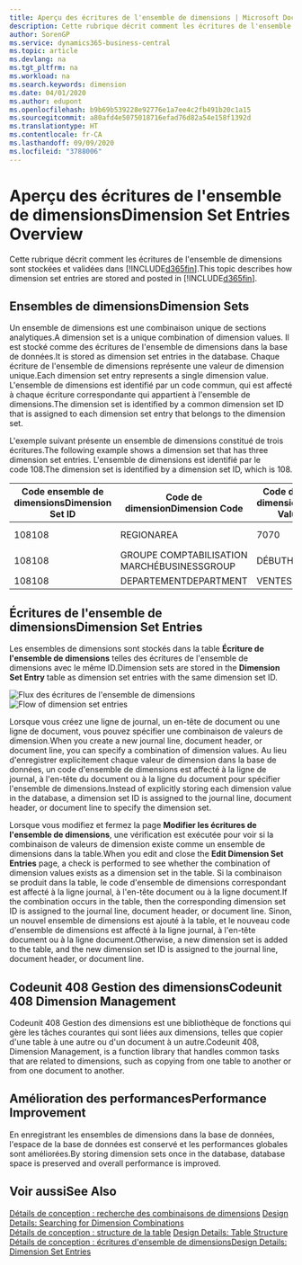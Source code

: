 ```yaml
---
title: Aperçu des écritures de l'ensemble de dimensions | Microsoft Docs
description: Cette rubrique décrit comment les écritures de l'ensemble de dimensions sont stockées et reportées dans Dynamics 365.
author: SorenGP
ms.service: dynamics365-business-central
ms.topic: article
ms.devlang: na
ms.tgt_pltfrm: na
ms.workload: na
ms.search.keywords: dimension
ms.date: 04/01/2020
ms.author: edupont
ms.openlocfilehash: b9b69b539228e92776e1a7ee4c2fb491b20c1a15
ms.sourcegitcommit: a80afd4e5075018716efad76d82a54e158f1392d
ms.translationtype: HT
ms.contentlocale: fr-CA
ms.lasthandoff: 09/09/2020
ms.locfileid: "3788006"
---
```

# <a name="dimension-set-entries-overview"></a><span data-ttu-id="82e11-103">Aperçu des écritures de l'ensemble de dimensions</span><span class="sxs-lookup"><span data-stu-id="82e11-103">Dimension Set Entries Overview</span></span>
<span data-ttu-id="82e11-104">Cette rubrique décrit comment les écritures de l'ensemble de dimensions sont stockées et validées dans [!INCLUDE[d365fin](includes/d365fin_md.md)].</span><span class="sxs-lookup"><span data-stu-id="82e11-104">This topic describes how dimension set entries are stored and posted in [!INCLUDE[d365fin](includes/d365fin_md.md)].</span></span>  

## <a name="dimension-sets"></a><span data-ttu-id="82e11-105">Ensembles de dimensions</span><span class="sxs-lookup"><span data-stu-id="82e11-105">Dimension Sets</span></span>  
<span data-ttu-id="82e11-106">Un ensemble de dimensions est une combinaison unique de sections analytiques.</span><span class="sxs-lookup"><span data-stu-id="82e11-106">A dimension set is a unique combination of dimension values.</span></span> <span data-ttu-id="82e11-107">Il est stocké comme des écritures de l'ensemble de dimensions dans la base de données.</span><span class="sxs-lookup"><span data-stu-id="82e11-107">It is stored as dimension set entries in the database.</span></span> <span data-ttu-id="82e11-108">Chaque écriture de l'ensemble de dimensions représente une valeur de dimension unique.</span><span class="sxs-lookup"><span data-stu-id="82e11-108">Each dimension set entry represents a single dimension value.</span></span> <span data-ttu-id="82e11-109">L'ensemble de dimensions est identifié par un code commun, qui est affecté à chaque écriture correspondante qui appartient à l'ensemble de dimensions.</span><span class="sxs-lookup"><span data-stu-id="82e11-109">The dimension set is identified by a common dimension set ID that is assigned to each dimension set entry that belongs to the dimension set.</span></span>  

<span data-ttu-id="82e11-110">L'exemple suivant présente un ensemble de dimensions constitué de trois écritures.</span><span class="sxs-lookup"><span data-stu-id="82e11-110">The following example shows a dimension set that has three dimension set entries.</span></span> <span data-ttu-id="82e11-111">L'ensemble de dimensions est identifié par le code 108.</span><span class="sxs-lookup"><span data-stu-id="82e11-111">The dimension set is identified by a dimension set ID, which is 108.</span></span>  

|<span data-ttu-id="82e11-112">Code ensemble de dimensions</span><span class="sxs-lookup"><span data-stu-id="82e11-112">Dimension Set ID</span></span>|<span data-ttu-id="82e11-113">Code de dimension</span><span class="sxs-lookup"><span data-stu-id="82e11-113">Dimension Code</span></span>|<span data-ttu-id="82e11-114">Code de valeur de dimension</span><span class="sxs-lookup"><span data-stu-id="82e11-114">Dimension Value Code</span></span>|<span data-ttu-id="82e11-115">Nom de la valeur de dimension</span><span class="sxs-lookup"><span data-stu-id="82e11-115">Dimension Value Name</span></span>|  
|----------------------|--------------------|--------------------------|--------------------------|  
|<span data-ttu-id="82e11-116">108</span><span class="sxs-lookup"><span data-stu-id="82e11-116">108</span></span>|<span data-ttu-id="82e11-117">REGION</span><span class="sxs-lookup"><span data-stu-id="82e11-117">AREA</span></span>|<span data-ttu-id="82e11-118">70</span><span class="sxs-lookup"><span data-stu-id="82e11-118">70</span></span>|<span data-ttu-id="82e11-119">Amérique du Nord</span><span class="sxs-lookup"><span data-stu-id="82e11-119">America North</span></span>|  
|<span data-ttu-id="82e11-120">108</span><span class="sxs-lookup"><span data-stu-id="82e11-120">108</span></span>|<span data-ttu-id="82e11-121">GROUPE COMPTABILISATION MARCHÉ</span><span class="sxs-lookup"><span data-stu-id="82e11-121">BUSINESSGROUP</span></span>|<span data-ttu-id="82e11-122">DÉBUT</span><span class="sxs-lookup"><span data-stu-id="82e11-122">HOME</span></span>|<span data-ttu-id="82e11-123">Accueil</span><span class="sxs-lookup"><span data-stu-id="82e11-123">Home</span></span>|  
|<span data-ttu-id="82e11-124">108</span><span class="sxs-lookup"><span data-stu-id="82e11-124">108</span></span>|<span data-ttu-id="82e11-125">DEPARTEMENT</span><span class="sxs-lookup"><span data-stu-id="82e11-125">DEPARTMENT</span></span>|<span data-ttu-id="82e11-126">VENTES</span><span class="sxs-lookup"><span data-stu-id="82e11-126">SALES</span></span>|<span data-ttu-id="82e11-127">Vente</span><span class="sxs-lookup"><span data-stu-id="82e11-127">Sales</span></span>|  

## <a name="dimension-set-entries"></a><span data-ttu-id="82e11-128">Écritures de l'ensemble de dimensions</span><span class="sxs-lookup"><span data-stu-id="82e11-128">Dimension Set Entries</span></span>  
<span data-ttu-id="82e11-129">Les ensembles de dimensions sont stockés dans la table **Écriture de l'ensemble de dimensions** telles des écritures de l'ensemble de dimensions avec le même ID.</span><span class="sxs-lookup"><span data-stu-id="82e11-129">Dimension sets are stored in the **Dimension Set Entry** table as dimension set entries with the same dimension set ID.</span></span>  

<span data-ttu-id="82e11-130">![Flux des écritures de l'ensemble de dimensions](media/dimensionentrynav7.png "Flux des écritures de l'ensemble de dimensions")</span><span class="sxs-lookup"><span data-stu-id="82e11-130">![Flow of dimension set entries](media/dimensionentrynav7.png "Flow of dimension set entries")</span></span>  

<span data-ttu-id="82e11-131">Lorsque vous créez une ligne de journal, un en-tête de document ou une ligne de document, vous pouvez spécifier une combinaison de valeurs de dimension.</span><span class="sxs-lookup"><span data-stu-id="82e11-131">When you create a new journal line, document header, or document line, you can specify a combination of dimension values.</span></span> <span data-ttu-id="82e11-132">Au lieu d'enregistrer explicitement chaque valeur de dimension dans la base de données, un code d'ensemble de dimensions est affecté à la ligne de journal, à l'en-tête du document ou à la ligne du document pour spécifier l'ensemble de dimensions.</span><span class="sxs-lookup"><span data-stu-id="82e11-132">Instead of explicitly storing each dimension value in the database, a dimension set ID is assigned to the journal line, document header, or document line to specify the dimension set.</span></span>  

<span data-ttu-id="82e11-133">Lorsque vous modifiez et fermez la page **Modifier les écritures de l'ensemble de dimensions**, une vérification est exécutée pour voir si la combinaison de valeurs de dimension existe comme un ensemble de dimensions dans la table.</span><span class="sxs-lookup"><span data-stu-id="82e11-133">When you edit and close the **Edit Dimension Set Entries** page, a check is performed to see whether the combination of dimension values exists as a dimension set in the table.</span></span> <span data-ttu-id="82e11-134">Si la combinaison se produit dans la table, le code d'ensemble de dimensions correspondant est affecté à la ligne journal, à l'en-tête document ou à la ligne document.</span><span class="sxs-lookup"><span data-stu-id="82e11-134">If the combination occurs in the table, then the corresponding dimension set ID is assigned to the journal line, document header, or document line.</span></span> <span data-ttu-id="82e11-135">Sinon, un nouvel ensemble de dimensions est ajouté à la table, et le nouveau code d'ensemble de dimensions est affecté à la ligne journal, à l'en-tête document ou à la ligne document.</span><span class="sxs-lookup"><span data-stu-id="82e11-135">Otherwise, a new dimension set is added to the table, and the new dimension set ID is assigned to the journal line, document header, or document line.</span></span>

## <a name="codeunit-408-dimension-management"></a><span data-ttu-id="82e11-136">Codeunit 408 Gestion des dimensions</span><span class="sxs-lookup"><span data-stu-id="82e11-136">Codeunit 408 Dimension Management</span></span>
<span data-ttu-id="82e11-137">Codeunit 408 Gestion des dimensions est une bibliothèque de fonctions qui gère les tâches courantes qui sont liées aux dimensions, telles que copier d'une table à une autre ou d'un document à un autre.</span><span class="sxs-lookup"><span data-stu-id="82e11-137">Codeunit 408, Dimension Management, is a function library that handles common tasks that are related to dimensions, such as copying from one table to another or from one document to another.</span></span>

## <a name="performance-improvement"></a><span data-ttu-id="82e11-138">Amélioration des performances</span><span class="sxs-lookup"><span data-stu-id="82e11-138">Performance Improvement</span></span>  
<span data-ttu-id="82e11-139">En enregistrant les ensembles de dimensions dans la base de données, l'espace de la base de données est conservé et les performances globales sont améliorées.</span><span class="sxs-lookup"><span data-stu-id="82e11-139">By storing dimension sets once in the database, database space is preserved and overall performance is improved.</span></span>  

## <a name="see-also"></a><span data-ttu-id="82e11-140">Voir aussi</span><span class="sxs-lookup"><span data-stu-id="82e11-140">See Also</span></span>  
<span data-ttu-id="82e11-141">[Détails de conception : recherche des combinaisons de dimensions](design-details-searching-for-dimension-combinations.md) </span><span class="sxs-lookup"><span data-stu-id="82e11-141">[Design Details: Searching for Dimension Combinations](design-details-searching-for-dimension-combinations.md) </span></span>  
<span data-ttu-id="82e11-142">[Détails de conception : structure de la table](design-details-table-structure.md) </span><span class="sxs-lookup"><span data-stu-id="82e11-142">[Design Details: Table Structure](design-details-table-structure.md) </span></span>  
[<span data-ttu-id="82e11-143">Détails de conception : écritures d'ensemble de dimensions</span><span class="sxs-lookup"><span data-stu-id="82e11-143">Design Details: Dimension Set Entries</span></span>](design-details-dimension-set-entries.md)   
